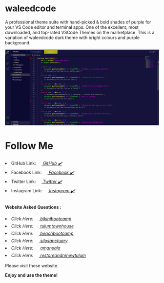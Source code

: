 # waleedcode 

A professional theme suite with hand-picked & bold shades of purple for your VS Code editor and terminal apps. One of the excellent, most downloaded, and top-rated VSCode Themes on the marketplace.
This is a variation of waleedcode dark theme with bright colours and purple background.

<a href="https://www.iamwaqas.com" target="_blank" rel="noreferrer noopener nofollow"><img src="short.png" alt="short"></a>

<h1 style="font-weigth:600; font-size:2rem; ">Follow Me</h1>

<li>GitHub Link: <em><a href="https://github.com/waleedcodes" target=_blank rel="noreferrer noopener nofollow"><img src="https://cdn-icons-png.flaticon.com/512/1051/1051326.png" style="margin-top:6px;" width="15" height="15" alt="" class="img-small"> GitHub ✔️</a></em></li>
<li>Facebook Link: <em><a href="https://www.facebook.com/WaleedIshfaq768" target=_blank rel="noreferrer noopener nofollow"><img src="https://cdn-icons-png.flaticon.com/512/3955/3955011.png" style="margin-top:6px;" width="15" height="15" alt="" class="img-small"> Facebook ✔️</a></em></li>
<li>Twitter Link: <em><a href="https://twitter.com/home?lang=en" target=_blank rel="noreferrer noopener nofollow"><img src="https://cdn-icons-png.flaticon.com/512/3670/3670151.png" style="margin-top:6px;" width="15" height="15" alt="" class="img-small"> Twitter ✔️</a></em></li>
<li>Instagram Link: <em><a href="https://instagram.com/direct/inbox/" target=_blank rel="noreferrer noopener nofollow"><img src="https://cdn-icons-png.flaticon.com/512/3955/3955024.png" style="margin-top:6px;" width="15" height="15" alt="" class="img-small"> Instagram ✔️</a></em></li><br>

**Website Asked Questions :**

<li><em>Click Here: <a href="https://www.bikinibootcamp.com" target=_blank rel="noreferrer noopener nofollow"><img src="https://cdn-icons-png.flaticon.com/512/5763/5763932.png" style="margin-top:6px;" width="15" height="15" alt="" class="img-small"> bikinibootcamp</a></em></li>
<li><em>Click Here: <a href="https://tulumtownhouse.com" target=_blank rel="noreferrer noopener nofollow"><img src="https://cdn-icons-png.flaticon.com/512/5763/5763932.png" style="margin-top:6px;" width="15" height="15" alt="" class="img-small"> tulumtownhouse</a></em></li>
<li><em>Click Here: <a href="https://www.beachbootcamp.com" target=_blank rel="noreferrer noopener nofollow"><img src="https://cdn-icons-png.flaticon.com/512/5763/5763932.png" style="margin-top:6px;" width="15" height="15" alt="" class="img-small"> beachbootcamp</a></em></li>
<li><em>Click Here: <a href="https://www.silosanctuary.com" target=_blank rel="noreferrer noopener nofollow"><img src="https://cdn-icons-png.flaticon.com/512/5763/5763932.png" style="margin-top:6px;" width="15" height="15" alt="" class="img-small"> silosanctuary</a></em></li>
<li><em>Click Here: <a href="https://www.amansala.com" target=_blank rel="noreferrer noopener nofollow"><img src="https://cdn-icons-png.flaticon.com/512/5763/5763932.png" style="margin-top:6px;" width="15" height="15" alt="" class="img-small"> amansala</a></em></li>
<li><em>Click Here: <a href="https://www.restoreandrenewtulum.com" target=_blank rel="noreferrer noopener nofollow"><img src="https://cdn-icons-png.flaticon.com/512/5763/5763932.png" style="margin-top:6px;" width="15" height="15" alt="" class="img-small"> restoreandrenewtulum</a></em></li><br>
Please visit these website.<br>

**Enjoy and use the theme!**
